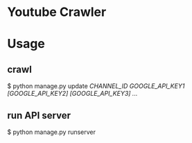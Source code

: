 # Youtube Crawler

# Usage

## crawl
$ python manage.py update *CHANNEL_ID* *GOOGLE_API_KEY1 \[GOOGLE_API_KEY2\] \[GOOGLE_API_KEY3\] ...*

## run API server
$ python manage.py runserver
